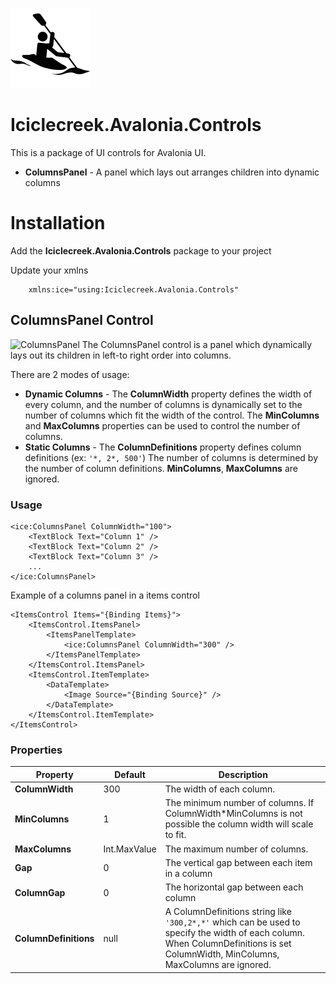 ![Icon](https://github.com/tomlm/Iciclecreek.Avalonia.Controls/raw/main/icon.png)

# Iciclecreek.Avalonia.Controls
This is a package of UI controls for Avalonia UI.
* **ColumnsPanel** - A panel which lays out arranges children into dynamic columns

# Installation
Add the **Iciclecreek.Avalonia.Controls** package to your project

Update your xmlns 
```xaml
	xmlns:ice="using:Iciclecreek.Avalonia.Controls"
```

## ColumnsPanel Control
![ColumnsPanel](https://user-images.githubusercontent.com/17789481/284078002-ec829cbc-3bbb-4cdd-a4a4-e0cdb70df718.gif)
The ColumnsPanel control is a panel which dynamically lays out its children in left-to right order into columns.  

There are 2 modes of usage:
* **Dynamic Columns** - The **ColumnWidth** property defines the width of every column, and the number of columns is 
  dynamically set to the number of columns which fit the width of the control. The **MinColumns** and **MaxColumns** 
  properties can be used to control the number of columns.
* **Static Columns** - The **ColumnDefinitions** property defines column definitions (ex: ```'*, 2*, 500'```) 
  The number of columns is determined by the number of column definitions. **MinColumns**, **MaxColumns** are ignored. 
 



### Usage
```xaml
<ice:ColumnsPanel ColumnWidth="100">
	<TextBlock Text="Column 1" />
	<TextBlock Text="Column 2" />
	<TextBlock Text="Column 3" />
    ...
</ice:ColumnsPanel>
```

Example of a columns panel in a items control
```xaml
<ItemsControl Items="{Binding Items}">
	<ItemsControl.ItemsPanel>
		<ItemsPanelTemplate>
			<ice:ColumnsPanel ColumnWidth="300" />
		</ItemsPanelTemplate>
	</ItemsControl.ItemsPanel>
	<ItemsControl.ItemTemplate>
		<DataTemplate>
			<Image Source="{Binding Source}" />
		</DataTemplate>
	</ItemsControl.ItemTemplate>
</ItemsControl>
```
### Properties

| Property | Default | Description |
| --- | --- | --- |
| **ColumnWidth** | 300 | The width of each column. |
| **MinColumns** | 1 | The minimum number of columns. If ColumnWidth*MinColumns is not possible the column width will scale to fit.|
| **MaxColumns** | Int.MaxValue | The maximum number of columns. |
| **Gap** | 0 | The vertical gap between each item in a column |
| **ColumnGap** | 0 | The horizontal gap between each column|
| **ColumnDefinitions** | null | A ColumnDefinitions string like ```'300,2*,*'``` which can be used to specify the width of each column. When ColumnDefinitions is set ColumnWidth, MinColumns, MaxColumns are ignored. |

